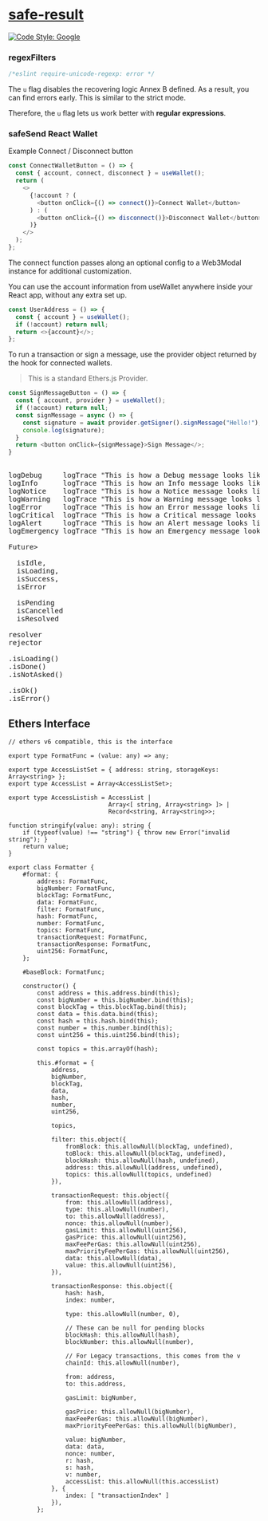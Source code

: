 # [safe-result](#)

[![Code Style: Google](https://img.shields.io/badge/code%20style-google-blueviolet.svg)](https://github.com/google/gts)


### regexFilters 

```typescript
/*eslint require-unicode-regexp: error */

```

The `u` flag disables the recovering logic Annex B defined. As a result, you can find errors early. This is similar to the strict mode.

Therefore, the `u` flag lets us work better with **regular expressions**.


### safeSend React Wallet

Example Connect / Disconnect button

```ts
const ConnectWalletButton = () => {
  const { account, connect, disconnect } = useWallet();
  return (
    <>
      {!account ? (
        <button onClick={() => connect()}>Connect Wallet</button>
      ) : (
        <button onClick={() => disconnect()}>Disconnect Wallet</button>
      )}
    </>
  );
};
```

The connect function passes along an optional config to a Web3Modal instance for
additional customization.

You can use the account information from useWallet anywhere inside your React
app, without any extra set up.

```ts
const UserAddress = () => {
  const { account } = useWallet();
  if (!account) return null;
  return <>{account}</>;
};
```

To run a transaction or sign a message, use the provider object returned by the hook for connected wallets.

> This is a standard Ethers.js Provider.

```ts
const SignMessageButton = () => {
  const { account, provider } = useWallet();
  if (!account) return null;
  const signMessage = async () => {
    const signature = await provider.getSigner().signMessage("Hello!");
    console.log(signature);
  }
  return <button onClick={signMessage}>Sign Message</>;
}
```

<pre>

logDebug     logTrace "This is how a Debug message looks like."
logInfo      logTrace "This is how an Info message looks like." 
logNotice    logTrace "This is how a Notice message looks like."
logWarning   logTrace "This is how a Warning message looks like."
logError     logTrace "This is how an Error message looks like."
logCritical  logTrace "This is how a Critical message looks like."
logAlert     logTrace "This is how an Alert message looks like."
logEmergency logTrace "This is how an Emergency message looks like."

Future<Result<Ok, Error>>

  isIdle, 
  isLoading, 
  isSuccess,
  isError

  isPending
  isCancelled
  isResolved

resolver
rejector

.isLoading()
.isDone()
.isNotAsked()

.isOk()
.isError()
</pre>

## Ethers Interface

```typesript
// ethers v6 compatible, this is the interface

export type FormatFunc = (value: any) => any;

export type AccessListSet = { address: string, storageKeys: Array<string> };
export type AccessList = Array<AccessListSet>;

export type AccessListish = AccessList |
                            Array<[ string, Array<string> ]> |
                            Record<string, Array<string>>;

function stringify(value: any): string {
    if (typeof(value) !== "string") { throw new Error("invalid string"); }
    return value;
}

export class Formatter {
    #format: {
        address: FormatFunc,
        bigNumber: FormatFunc,
        blockTag: FormatFunc,
        data: FormatFunc,
        filter: FormatFunc,
        hash: FormatFunc,
        number: FormatFunc,
        topics: FormatFunc,
        transactionRequest: FormatFunc,
        transactionResponse: FormatFunc,
        uint256: FormatFunc,
    };

    #baseBlock: FormatFunc;

    constructor() {
        const address = this.address.bind(this);
        const bigNumber = this.bigNumber.bind(this);
        const blockTag = this.blockTag.bind(this);
        const data = this.data.bind(this);
        const hash = this.hash.bind(this);
        const number = this.number.bind(this);
        const uint256 = this.uint256.bind(this);

        const topics = this.arrayOf(hash);

        this.#format = {
            address,
            bigNumber,
            blockTag,
            data,
            hash,
            number,
            uint256,

            topics,

            filter: this.object({
                fromBlock: this.allowNull(blockTag, undefined),
                toBlock: this.allowNull(blockTag, undefined),
                blockHash: this.allowNull(hash, undefined),
                address: this.allowNull(address, undefined),
                topics: this.allowNull(topics, undefined)
            }),

            transactionRequest: this.object({
                from: this.allowNull(address),
                type: this.allowNull(number),
                to: this.allowNull(address),
                nonce: this.allowNull(number),
                gasLimit: this.allowNull(uint256),
                gasPrice: this.allowNull(uint256),
                maxFeePerGas: this.allowNull(uint256),
                maxPriorityFeePerGas: this.allowNull(uint256),
                data: this.allowNull(data),
                value: this.allowNull(uint256),
            }),

            transactionResponse: this.object({
                hash: hash,
                index: number,

                type: this.allowNull(number, 0),

                // These can be null for pending blocks
                blockHash: this.allowNull(hash),
                blockNumber: this.allowNull(number),

                // For Legacy transactions, this comes from the v
                chainId: this.allowNull(number),

                from: address,
                to: this.address,

                gasLimit: bigNumber,

                gasPrice: this.allowNull(bigNumber),
                maxFeePerGas: this.allowNull(bigNumber),
                maxPriorityFeePerGas: this.allowNull(bigNumber),

                value: bigNumber,
                data: data,
                nonce: number,
                r: hash,
                s: hash,
                v: number,
                accessList: this.allowNull(this.accessList)
            }, {
                index: [ "transactionIndex" ]
            }),
        };
```
